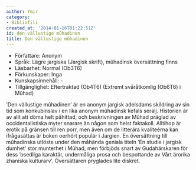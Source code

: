 ```yaml
---
author: Ymir
category:
- Bibliofili
created_at: '2014-01-16T01:22:51Z'
id: den vällustige mûhadinen
title: Den vällustige mûhadinen
---
```

-   Författare: Anonym
-   Språk: Lägre jargiska (Jargisk skrift), mûhadinsk översättning finns
-   Läsbarhet: Normal (Ob3T6)
-   Förkunskaper: Inga
-   Kunskapsinnehåll: -
-   Tillgänglighet: Eftertraktad (Ob4T6) (Extremt svåråtkomlig (Ob6T6) i Mûhad)

’Den vällustige mûhadinen’ är en anonym jargisk adelsdams skildring av sin tid som konkubinslav i en lika anonym mûhadinsk kefals seralj. Historien är av allt att döma helt påhittad, och beskrivningen av Mûhad präglad av occidentalistiska myter snarare än någon som helst faktakoll. Alltihop är erotik på gränsen till ren porr, men även om de litterära kvaliteérna kan ifrågasättas är boken oerhört populär i Jargien. En översättning till mûhadinska utlöste under den måhända geniala titeln ’En studie i jargisk dumhet’ stor munterhet i Mûhad, men förbjöds snart av Gudahärskaren för dess ’osedliga karaktär, undermåliga prosa och bespottande av Vårt ärorika zhaniska kulturarv’. Översättaren pryglades lite diskret.